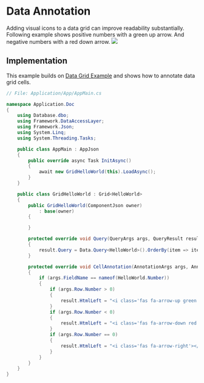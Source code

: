 # Data Annotation
Adding visual icons to a data grid can improve readability substantially. Following example shows positive numbers with a green up arrow. And negative numbers with a red down arrow.
![](/assets/data-grid-annotation.png)

## Implementation
This example builds on [Data Grid Example](/data-grid) and shows how to annotate data grid cells.

```csharp
// File: Application/App/AppMain.cs

namespace Application.Doc
{
    using Database.dbo;
    using Framework.DataAccessLayer;
    using Framework.Json;
    using System.Linq;
    using System.Threading.Tasks;

    public class AppMain : AppJson
    {
        public override async Task InitAsync()
        {
            await new GridHelloWorld(this).LoadAsync();
        }
    }

    public class GridHelloWorld : Grid<HelloWorld>
    {
        public GridHelloWorld(ComponentJson owner) 
            : base(owner)
        {

        }

        protected override void Query(QueryArgs args, QueryResult result)
        {
            result.Query = Data.Query<HelloWorld>().OrderBy(item => item.Text);
        }

        protected override void CellAnnotation(AnnotationArgs args, AnnotationResult result)
        {
            if (args.FieldName == nameof(HelloWorld.Number))
            {
                if (args.Row.Number > 0)
                {
                    result.HtmlLeft = "<i class='fas fa-arrow-up green'></i>";
                }
                if (args.Row.Number < 0)
                {
                    result.HtmlLeft = "<i class='fas fa-arrow-down red'></i>";
                }
                if (args.Row.Number == 0)
                {
                    result.HtmlLeft = "<i class='fas fa-arrow-right'></i>";
                }
            }
        }
    }
}
```

